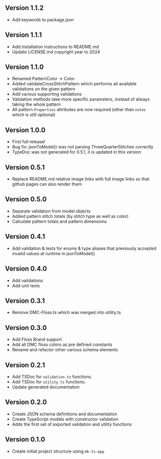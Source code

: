 ## Version 1.1.2

-   Add keywords to package.json

## Version 1.1.1

-   Add installation instructions to README.md
-   Update LICENSE.md copyright year to 2024

## Version 1.1.0

-   Renamed PatternColor -> Color
-   Added validateCrossStitchPattern which performs all available validations on the given pattern
-   Add various supporting validations
-   Validation methods take more specific parameters, instead of always taking the whole pattern
-   All pattern `Properties` attributes are now required (other than `notes` which is still optional)

## Version 1.0.0

-   First full release!
-   Bug fix: jsonToModel() was not parsing ThreeQuarterStitches correctly
-   TypeDoc was not generated for 0.5.1, it is updated in this version

## Version 0.5.1

-   Replace README.md relative image links with full image links so that github pages can also render them

## Version 0.5.0

-   Separate validation from model objects
-   Added pattern stitch totals (by stitch type as well as color)
-   Calculate pattern totals and pattern dimensions

## Version 0.4.1

-   Add validation & tests for enums & type aliases that previously accepted invalid values at runtime in jsonToModel()

## Version 0.4.0

-   Add validations
-   Add unit tests

## Version 0.3.1

-   Remove DMC-Floss.ts which was merged into utility.ts

## Version 0.3.0

-   Add Floss Brand support
-   Add all DMC floss colors as pre defined constants
-   Rename and refactor other various schema elements

## Version 0.2.1

-   Add TSDoc for `validation.ts` functions.
-   Add TSDoc for `utility.ts` functions.
-   Update generated documentation

## Version 0.2.0

-   Create JSON schema definitions and documentation
-   Create TypeScript models with constructor validation
-   Adds the first set of exported validation and utility functions

## Version 0.1.0

-   Create initial project structure using `mk-ts-app`
